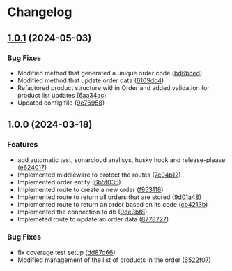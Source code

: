 # Changelog

## [1.0.1](https://github.com/WMS-Corporation/wms-orderControl-service/compare/v1.0.0...v1.0.1) (2024-05-03)


### Bug Fixes

* Modified method that generated a unique order code ([bd6bced](https://github.com/WMS-Corporation/wms-orderControl-service/commit/bd6bcede0957f0c905aa964620242c62081a0a12))
* Modified method that update order data ([6109dc4](https://github.com/WMS-Corporation/wms-orderControl-service/commit/6109dc4222f4c76425f8a240cbd99cb300a63570))
* Refactored product structure within Order and added validation for product list updates ([6aa34ac](https://github.com/WMS-Corporation/wms-orderControl-service/commit/6aa34ac8a3554dbb613363dc18416a22341f4418))
* Updated config file ([9e76958](https://github.com/WMS-Corporation/wms-orderControl-service/commit/9e769585e06f60a1d96c5fefd518744d02789909))

## 1.0.0 (2024-03-18)


### Features

* add automatic test, sonarcloud analisys, husky hook and release-please ([e624017](https://github.com/WMS-Corporation/wms-orderControl-service/commit/e624017bfb8b2c1ef829be1c4c92e17b63d1feab))
* Implemented middleware to protect the routes ([7c04b12](https://github.com/WMS-Corporation/wms-orderControl-service/commit/7c04b12b209e4543c3b873cfa3ce5abfb839e225))
* Implemented order entity ([6b5f035](https://github.com/WMS-Corporation/wms-orderControl-service/commit/6b5f0355261bdf1b205818c6c941a2fa1de154c4))
* Implemented route to create a new order ([f953118](https://github.com/WMS-Corporation/wms-orderControl-service/commit/f953118b8b107f39e30a4f3225c6e230cebf4bd0))
* Implemented route to return all orders that are stored ([9d01a48](https://github.com/WMS-Corporation/wms-orderControl-service/commit/9d01a48f05a39ddbb16ea87cbc47c95c1fef3a16))
* Implemented route to return an order based on its code ([cb4213b](https://github.com/WMS-Corporation/wms-orderControl-service/commit/cb4213b3fd707caf84dc7a14e0e17c891e1e5ffe))
* Implemented the connection to db ([0de3bf8](https://github.com/WMS-Corporation/wms-orderControl-service/commit/0de3bf8aa1cf41af0bd169b903bccca0086e519f))
* Implemeted route to update an order data ([8778727](https://github.com/WMS-Corporation/wms-orderControl-service/commit/87787273ad9c8f973a5f271e599f4c4c89046489))


### Bug Fixes

* fix coverage test setup ([dd87d66](https://github.com/WMS-Corporation/wms-orderControl-service/commit/dd87d66ea495395f554d193fedb8fd357cfaed7f))
* Modified management of the list of products in the order ([6522f07](https://github.com/WMS-Corporation/wms-orderControl-service/commit/6522f0791524cfefe4b3e0f5ff3118eec3be1436))
